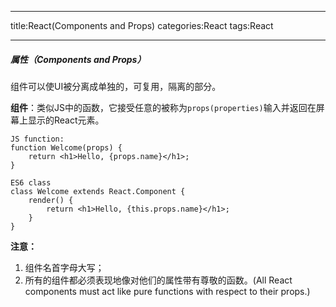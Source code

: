 ----
title:React(Components and Props)
categories:React
tags:React

---


##### 属性（Components and Props）

组件可以使UI被分离成单独的，可复用，隔离的部分。

**组件**：类似JS中的函数，它接受任意的被称为`props(properties)`输入并返回在屏幕上显示的React元素。

	JS function:
	function Welcome(props) {
  		return <h1>Hello, {props.name}</h1>;
	}
	
	ES6 class
	class Welcome extends React.Component {
  		render() {
    		return <h1>Hello, {this.props.name}</h1>;
  		}
	}
	
	
**注意：**

1. 组件名首字母大写；
2. 所有的组件都必须表现地像对他们的属性带有尊敬的函数。(All React components must act like pure functions with respect to their props.)